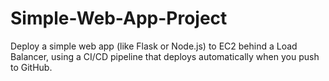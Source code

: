 # Simple-Web-App-Project
Deploy a simple web app (like Flask or Node.js) to EC2 behind a Load Balancer, using a CI/CD pipeline that deploys automatically when you push to GitHub.
